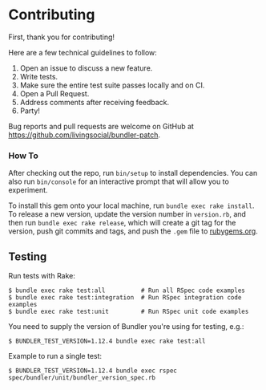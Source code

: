 # Contributing

First, thank you for contributing!

Here are a few technical guidelines to follow:

1. Open an issue to discuss a new feature.
2. Write tests.
3. Make sure the entire test suite passes locally and on CI.
4. Open a Pull Request.
5. Address comments after receiving feedback.
6. Party!

Bug reports and pull requests are welcome on GitHub at
https://github.com/livingsocial/bundler-patch.

### How To

After checking out the repo, run `bin/setup` to install dependencies. You can also run
`bin/console` for an interactive prompt that will allow you to experiment.

To install this gem onto your local machine, run `bundle exec rake install`.
To release a new version, update the version number in `version.rb`, and then
run `bundle exec rake release`, which will create a git tag for the version,
push git commits and tags, and push the `.gem` file to
[rubygems.org](https://rubygems.org).

## Testing

Run tests with Rake:

```
$ bundle exec rake test:all          # Run all RSpec code examples
$ bundle exec rake test:integration  # Run RSpec integration code examples
$ bundle exec rake test:unit         # Run RSpec unit code examples
```

You need to supply the version of Bundler you're using for testing, e.g.:

```
$ BUNDLER_TEST_VERSION=1.12.4 bundle exec rake test:all
```

Example to run a single test:

```
$ BUNDLER_TEST_VERSION=1.12.4 bundle exec rspec spec/bundler/unit/bundler_version_spec.rb
```
